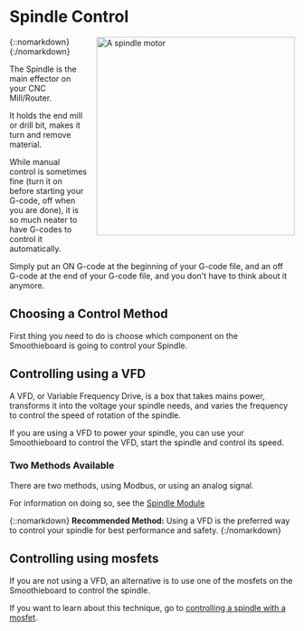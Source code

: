 # Spindle Control

{::nomarkdown}
<a href="/images/spindle.png">
  <img src="/images/spindle.png" alt="A spindle motor" width="350" height="auto" style="float: right; margin-left: 1rem;"/>
</a>
{:/nomarkdown}

The Spindle is the main effector on your CNC Mill/Router.

It holds the end mill or drill bit, makes it turn and remove material.

While manual control is sometimes fine (turn it on before starting your G-code, off when you are done), it is so much neater to have G-codes to control it automatically.

Simply put an ON G-code at the beginning of your G-code file, and an off G-code at the end of your G-code file, and you don't have to think about it anymore.

## Choosing a Control Method

First thing you need to do is choose which component on the Smoothieboard is going to control your Spindle.

## Controlling using a VFD

A VFD, or Variable Frequency Drive, is a box that takes mains power, transforms it into the voltage your spindle needs, and varies the frequency to control the speed of rotation of the spindle.

If you are using a VFD to power your spindle, you can use your Smoothieboard to control the VFD, start the spindle and control its speed.

### Two Methods Available

There are two methods, using Modbus, or using an analog signal.

For information on doing so, see the [Spindle Module](spindle-module)

{::nomarkdown}
<sl-alert variant="primary" open>
  <sl-icon slot="icon" name="star"></sl-icon>
  <strong>Recommended Method:</strong> Using a VFD is the preferred way to control your spindle for best performance and safety.
</sl-alert>
{:/nomarkdown}

## Controlling using mosfets

If you are not using a VFD, an alternative is to use one of the mosfets on the Smoothieboard to control the spindle.

If you want to learn about this technique, go to [controlling a spindle with a mosfet](spindle-mosfet-control).
